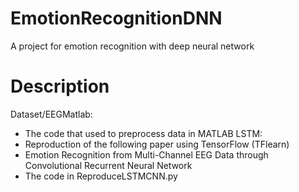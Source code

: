 # EmotionRecognitionDNN
A project for emotion recognition with deep neural network

# Description
Dataset/EEGMatlab:   
* The code that used to preprocess data in MATLAB
LSTM:   
* Reproduction of the following paper using TensorFlow (TFlearn)
* Emotion Recognition from Multi-Channel EEG Data through Convolutional Recurrent Neural Network
* The code in ReproduceLSTMCNN.py
